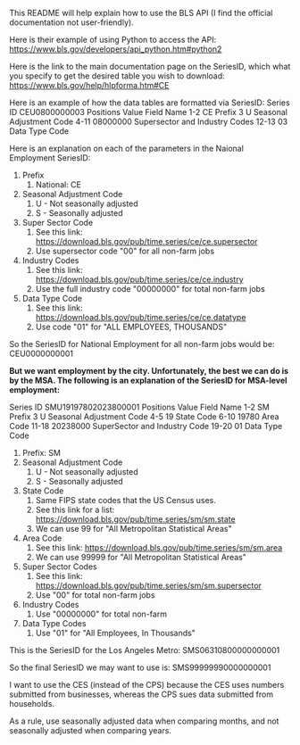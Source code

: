 This README will help explain how to use the BLS API (I find the official documentation not user-friendly).

Here is their example of using Python to access the API:
https://www.bls.gov/developers/api_python.htm#python2

Here is the link to the main documentation page on the SeriesID, which what you specify to get the desired table you wish to download:
https://www.bls.gov/help/hlpforma.htm#CE


Here is an example of how the data tables are formatted via SeriesID:
	Series ID    CEU0800000003
	Positions       Value           Field Name
	1-2             CE              Prefix
	3               U               Seasonal Adjustment Code
	4-11		08000000	Supersector and Industry Codes
	12-13           03              Data Type Code

Here is an explanation on each of the parameters in the Naional Employment SeriesID:

1. Prefix
   1. National: CE
2. Seasonal Adjustment Code
   1. U - Not seasonally adjusted
   2. S - Seasonally adjusted
3. Super Sector Code
   1. See this link: https://download.bls.gov/pub/time.series/ce/ce.supersector
   2. Use supersector code "00" for all non-farm jobs
4. Industry Codes
   1. See this link: https://download.bls.gov/pub/time.series/ce/ce.industry
   2. Use the full industry code "00000000" for total non-farm jobs
5. Data Type Code
   1. See this link: https://download.bls.gov/pub/time.series/ce/ce.datatype
   2. Use code "01" for "ALL EMPLOYEES, THOUSANDS"

So the SeriesID for National Employment for all non-farm jobs would be:
CEU0000000001

**But we want employment by the city. Unfortunately, the best we can do is by the MSA. The following is an explanation of the SeriesID for MSA-level employment:**

Series ID    SMU19197802023800001
	Positions       Value           Field Name
	1-2             SM              Prefix
	3               U               Seasonal Adjustment Code
	4-5             19              State Code
	6-10            19780           Area Code
	11-18           20238000        SuperSector and Industry Code
	19-20           01             	Data Type Code

1. Prefix: SM
2. Seasonal Adjustment Code
   1. U - Not seasonally adjusted
   2. S - Seasonally adjusted
3. State Code
   1. Same FIPS state codes that the US Census uses.
   2. See this link for a list: https://download.bls.gov/pub/time.series/sm/sm.state
   3. We can use 99 for "All Metropolitan Statistical Areas"
4. Area Code
   1. See this link: https://download.bls.gov/pub/time.series/sm/sm.area
   2. We can use 99999 for "All Metropolitan Statistical Areas"
5. Super Sector Codes
   1. See this link: https://download.bls.gov/pub/time.series/sm/sm.supersector
   2. Use "00" for total non-farm jobs
6. Industry Codes
   1. Use "00000000" for total non-farm
7. Data Type Codes
   1. Use "01" for "All Employees, In Thousands"

This is the SeriesID for the Los Angeles Metro:
SMS06310800000000001

So the final SeriesID we may want to use is:
SMS99999990000000001

I want to use the CES (instead of the CPS) because the CES uses numbers submitted from businesses, whereas the CPS sues data submitted from households.

As a rule, use seasonally adjusted data when comparing months, and not seasonally adjusted when comparing years.
